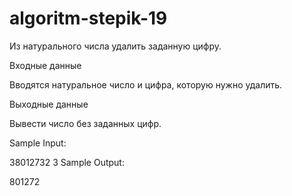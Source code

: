 # algoritm-stepik-19
Из натурального числа удалить заданную цифру.

Входные данные

Вводятся натуральное число и цифра, которую нужно удалить.

Выходные данные

Вывести число без заданных цифр.

Sample Input:

38012732
3
Sample Output:

801272
